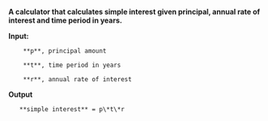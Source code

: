 **A calculator that calculates simple interest given principal, annual rate of interest and time period in years.**


**Input:**
        
        **p**, principal amount
   
        **t**, time period in years
  
        **r**, annual rate of interest
   
**Output**

       **simple interest** = p\*t\*r
